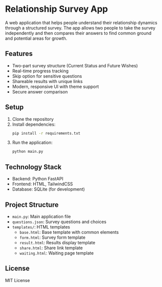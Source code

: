 # Relationship Survey App

A web application that helps people understand their relationship dynamics through a structured survey. The app allows two people to take the survey independently and then compares their answers to find common ground and potential areas for growth.

## Features

- Two-part survey structure (Current Status and Future Wishes)
- Real-time progress tracking
- Skip option for sensitive questions
- Shareable results with unique links
- Modern, responsive UI with theme support
- Secure answer comparison

## Setup

1. Clone the repository
2. Install dependencies:
   ```bash
   pip install -r requirements.txt
   ```
3. Run the application:
   ```bash
   python main.py
   ```

## Technology Stack

- Backend: Python FastAPI
- Frontend: HTML, TailwindCSS
- Database: SQLite (for development)

## Project Structure

- `main.py`: Main application file
- `questions.json`: Survey questions and choices
- `templates/`: HTML templates
  - `base.html`: Base template with common elements
  - `form.html`: Survey form template
  - `result.html`: Results display template
  - `share.html`: Share link template
  - `waiting.html`: Waiting page template

## License

MIT License
